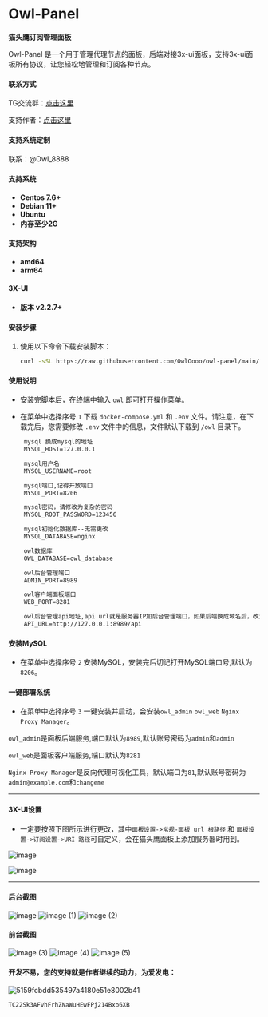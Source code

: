 # Owl-Panel

**猫头鹰订阅管理面板**

Owl-Panel 是一个用于管理代理节点的面板，后端对接3x-ui面板，支持3x-ui面板所有协议，让您轻松地管理和订阅各种节点。


#### 联系方式

TG交流群：[点击这里](https://t.me/+BRD15JUPyhxhZDFh)


支持作者：[点击这里](https://github.com/OwlOooo/Owl-Panel/blob/main/README.md#%E5%BC%80%E5%8F%91%E4%B8%8D%E6%98%93%E6%82%A8%E7%9A%84%E6%94%AF%E6%8C%81%E5%B0%B1%E6%98%AF%E4%BD%9C%E8%80%85%E7%BB%A7%E7%BB%AD%E7%9A%84%E5%8A%A8%E5%8A%9B%E4%B8%BA%E7%88%B1%E5%8F%91%E7%94%B5)
#### 支持系统定制

联系：@Owl_8888

#### 支持系统

- **Centos 7.6+**
- **Debian 11+**
- **Ubuntu**
- **内存至少2G**

#### 支持架构

- **amd64**
- **arm64**

  
#### 3X-UI

- **版本 v2.2.7+**

#### 安装步骤

1. 使用以下命令下载安装脚本：

   ```bash
   curl -sSL https://raw.githubusercontent.com/OwlOooo/owl-panel/main/install.sh -H "Cache-Control: no-cache, no-store, must-revalidate" -H "Pragma: no-cache" -H "Expires: 0" -o  install.sh && sh install.sh


#### 使用说明

- 安装完脚本后，在终端中输入 `owl` 即可打开操作菜单。

- 在菜单中选择序号 `1` 下载 `docker-compose.yml` 和 `.env` 文件。请注意，在下载完后，您需要修改 `.env` 文件中的信息，文件默认下载到 `/owl` 目录下。



  ```markdown
   mysql 换成mysql的地址
   MYSQL_HOST=127.0.0.1

   mysql用户名
   MYSQL_USERNAME=root

   mysql端口,记得开放端口
   MYSQL_PORT=8206

   mysql密码，请修改为复杂的密码
   MYSQL_ROOT_PASSWORD=123456

   mysql初始化数据库--无需更改
   MYSQL_DATABASE=nginx

   owl数据库
   OWL_DATABASE=owl_database

   owl后台管理端口
   ADMIN_PORT=8989

   owl客户端面板端口
   WEB_PORT=8281

   owl后台管理api地址,api url就是服务器IP加后台管理端口，如果后端换成域名后，改为域名，加了https后这里也要改
   API_URL=http://127.0.0.1:8989/api

#### 安装MySQL

- 在菜单中选择序号 `2` 安装MySQL，安装完后切记打开MySQL端口号,默认为`8206`。

#### 一键部署系统

- 在菜单中选择序号 `3` 一键安装并启动，会安装`owl_admin` `owl_web` `Nginx Proxy Manager`。

`owl_admin`是面板后端服务,端口默认为`8989`,默认账号密码为`admin`和`admin`

`owl_web`是面板客户端服务,端口默认为`8281`

`Nginx Proxy Manager`是反向代理可视化工具，默认端口为`81`,默认账号密码为`admin@example.com`和`changeme`

---


#### 3X-UI设置

- 一定要按照下图所示进行更改，其中`面板设置->常规-面板 url 根路径` 和 `面板设置->订阅设置->URI 路径`可自定义，会在猫头鹰面板上添加服务器时用到。
  
![image](https://github.com/OwlOooo/Owl-Panel/assets/171789662/008051cd-97f1-4b34-a60d-4bdf2e78f89e)

![image](https://github.com/OwlOooo/Owl-Panel/assets/171789662/0c78c8eb-46e0-4919-99bc-210b3551c288)

---

#### 后台截图
![image](https://github.com/OwlOooo/Owl-Panel/assets/171789662/046f71d9-eea4-4b74-8e5c-ac5136aa9aaa)
![image (1)](https://github.com/OwlOooo/Owl-Panel/assets/171789662/7388a032-3159-43f7-9461-a6ce90251ff4)
![image (2)](https://github.com/OwlOooo/Owl-Panel/assets/171789662/e1c06f54-424d-41e0-9f1e-24e3991825db)




#### 前台截图
![image (3)](https://github.com/OwlOooo/Owl-Panel/assets/171789662/a2246623-9eed-43e8-93b1-28eb4811e1f6)
![image (4)](https://github.com/OwlOooo/Owl-Panel/assets/171789662/08c5c763-59cc-4d63-8060-f7ebfa9d14df)
![image (5)](https://github.com/OwlOooo/Owl-Panel/assets/171789662/f251c6a7-b2b9-441a-b7ef-e1c6c7fe8aee)



#### 开发不易，您的支持就是作者继续的动力，为爱发电：
![5159fcbdd535497a4180e51e8002b41](https://github.com/user-attachments/assets/f92756b8-bfc3-4266-a1c5-da9445278fa5)


```bash
TC22Sk3AFvhFrhZNaWuHEwFPj214Bxo6XB

